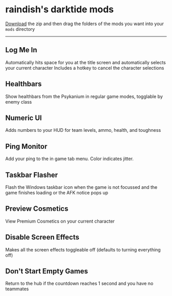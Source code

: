 # raindish's darktide mods

[Download](https://github.com/danreeves/darktide-mods/archive/refs/heads/main.zip) the zip and then drag the folders of the mods you want into your `mods` directory

<hr>

## Log Me In

Automatically hits space for you at the title screen and automatically selects your current character
Includes a hotkey to cancel the character selections

## Healthbars

Show healthbars from the Psykanium in regular game modes, togglable by enemy class

## Numeric UI

Adds numbers to your HUD for team levels, ammo, health, and toughness

## Ping Monitor

Add your ping to the in game tab menu. Color indicates jitter.

## Taskbar Flasher

Flash the Windows taskbar icon when the game is not focussed and the game finishes loading or the AFK notice pops up

## Preview Cosmetics

View Premium Cosmetics on your current character

## Disable Screen Effects

Makes all the screen effects toggleable off (defaults to turning everything off)

## Don't Start Empty Games

Return to the hub if the countdown reaches 1 second and you have no teammates
